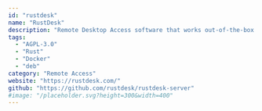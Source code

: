 ```yaml
---
id: "rustdesk"
name: "RustDesk"
description: "Remote Desktop Access software that works out-of-the-box (alternative to TeamViewer)."
tags:
  - "AGPL-3.0"
  - "Rust"
  - "Docker"
  - "deb"
category: "Remote Access"
website: "https://rustdesk.com/"
github: "https://github.com/rustdesk/rustdesk-server"
#image: "/placeholder.svg?height=300&width=400"
---
```


